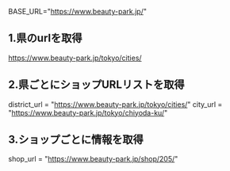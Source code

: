 BASE_URL="https://www.beauty-park.jp/"

## 1.県のurlを取得
https://www.beauty-park.jp/tokyo/cities/

## 2.県ごとにショップURLリストを取得
district_url = "https://www.beauty-park.jp/tokyo/cities/"
city_url = "https://www.beauty-park.jp/tokyo/chiyoda-ku/"

## 3.ショップごとに情報を取得
shop_url = "https://www.beauty-park.jp/shop/205/"